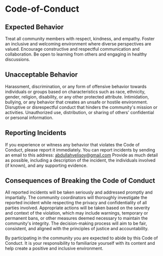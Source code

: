 # Code-of-Conduct

## Expected Behavior

Treat all community members with respect, kindness, and empathy.
Foster an inclusive and welcoming environment where diverse perspectives are valued.
Encourage constructive and respectful communication and collaboration.
Be open to learning from others and engaging in healthy discussions.

## Unacceptable Behavior

Harassment, discrimination, or any form of offensive behavior towards individuals or groups based on characteristics such as race, ethnicity, gender, religion, disability, or any other protected attribute.
Intimidation, bullying, or any behavior that creates an unsafe or hostile environment.
Disruptive or disrespectful conduct that hinders the community's mission or activities.
Unauthorized use, distribution, or sharing of others' confidential or personal information.

## Reporting Incidents

If you experience or witness any behavior that violates the Code of Conduct, please report it immediately.
You can report incidents by sending an email to this address: abdullahvelisoy@gmail.com
Provide as much detail as possible, including a description of the incident, the individuals involved (if known), and any supporting evidence.

## Consequences of Breaking the Code of Conduct

All reported incidents will be taken seriously and addressed promptly and impartially.
The community coordinators will thoroughly investigate the reported incident while respecting the privacy and confidentiality of all parties involved.
Appropriate actions will be taken based on the severity and context of the violation, which may include warnings, temporary or permanent bans, or other measures deemed necessary to maintain the community's integrity.
The decision-making process will aim to be fair, consistent, and aligned with the principles of justice and accountability.

By participating in the community you are expected to abide by this Code of Conduct. It is your responsibility to familiarize yourself with its content and help create a positive and inclusive environment.

